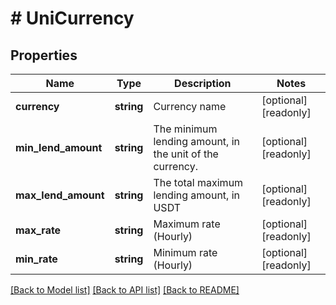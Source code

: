# # UniCurrency

## Properties

Name | Type | Description | Notes
------------ | ------------- | ------------- | -------------
**currency** | **string** | Currency name | [optional] [readonly] 
**min_lend_amount** | **string** | The minimum lending amount, in the unit of the currency. | [optional] [readonly] 
**max_lend_amount** | **string** | The total maximum lending amount, in USDT | [optional] [readonly] 
**max_rate** | **string** | Maximum rate (Hourly) | [optional] [readonly] 
**min_rate** | **string** | Minimum rate (Hourly) | [optional] [readonly] 

[[Back to Model list]](../../README.md#documentation-for-models) [[Back to API list]](../../README.md#documentation-for-api-endpoints) [[Back to README]](../../README.md)
